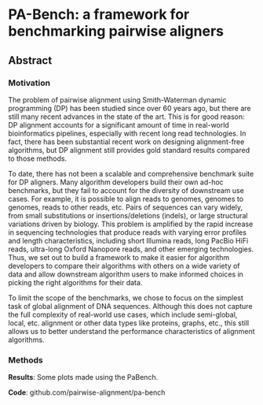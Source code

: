 # PA-Bench: a framework for benchmarking pairwise aligners

## Abstract

### Motivation
The problem of pairwise alignment using Smith-Waterman dynamic programming (DP) has been studied since over 60 years ago,
but there are still many recent advances in the state of the art.
This is for good reason: DP alignment accounts for a significant amount of time in real-world bioinformatics pipelines,
especially with recent long read technologies.
In fact, there has been substantial recent work on designing alignment-free algorithms, but DP alignment still provides
gold standard results compared to those methods.

To date, there has not been a scalable and comprehensive benchmark suite for DP aligners.
Many algorithm developers build their own ad-hoc benchmarks, but they fail to account for the diversity of downstream use cases.
For example, it is possible to align reads to genomes, genomes to genomes, reads to other reads, etc.
Pairs of sequences can vary widely, from small substitutions or insertions/deletions (indels), or large structural variations
driven by biology.
This problem is amplified by the rapid increase in sequencing technologies that produce reads with varying error
profiles and length characteristics, including short Illumina reads, long PacBio HiFi reads, ultra-long Oxford Nanopore reads,
and other emerging technologies.
Thus, we set out to build a framework to make it easier for algorithm developers to compare their algorithms with others on a
wide variety of data and allow downstream algorithm users to make informed choices in picking the right algorithms for their
data.

To limit the scope of the benchmarks, we chose to focus on the simplest task of global alignment of DNA sequences.
Although this does not capture the full complexity of real-world use cases, which include semi-global, local, etc. alignment
or other data types like proteins, graphs, etc., this still allows us to better understand the performance characteristics of alignment
algorithms.

### Methods

**Results**: Some plots made using the PaBench.

**Code**: github.com/pairwise-alignment/pa-bench
